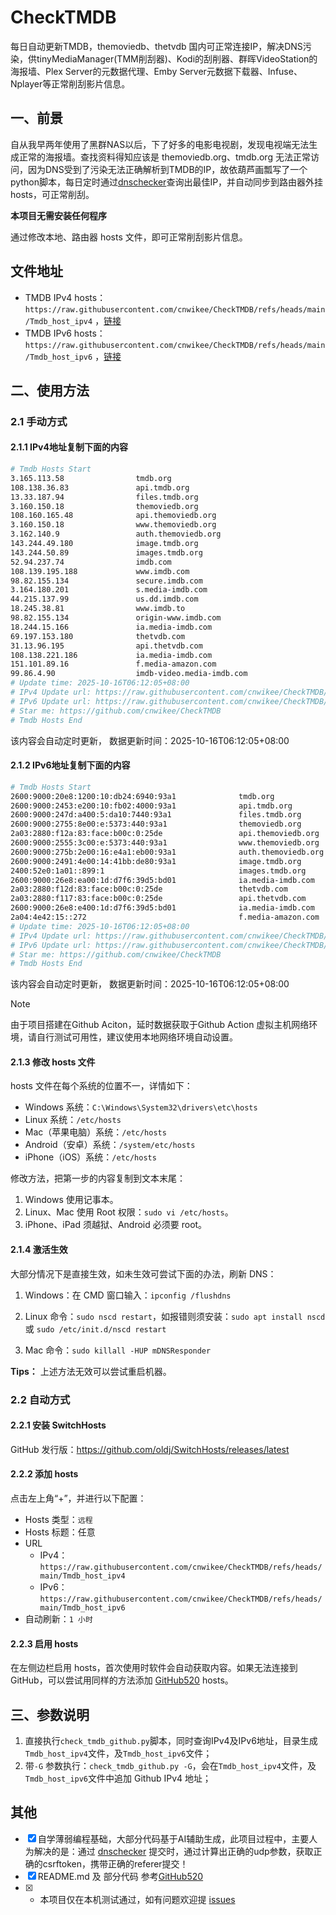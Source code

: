 # CheckTMDB

每日自动更新TMDB，themoviedb、thetvdb 国内可正常连接IP，解决DNS污染，供tinyMediaManager(TMM削刮器)、Kodi的刮削器、群晖VideoStation的海报墙、Plex Server的元数据代理、Emby Server元数据下载器、Infuse、Nplayer等正常削刮影片信息。

## 一、前景

自从我早两年使用了黑群NAS以后，下了好多的电影电视剧，发现电视端无法生成正常的海报墙。查找资料得知应该是 themoviedb.org、tmdb.org 无法正常访问，因为DNS受到了污染无法正确解析到TMDB的IP，故依葫芦画瓢写了一个python脚本，每日定时通过[dnschecker](https://dnschecker.org/)查询出最佳IP，并自动同步到路由器外挂hosts，可正常削刮。

**本项目无需安装任何程序**

通过修改本地、路由器 hosts 文件，即可正常削刮影片信息。

## 文件地址

- TMDB IPv4 hosts：`https://raw.githubusercontent.com/cnwikee/CheckTMDB/refs/heads/main/Tmdb_host_ipv4` ，[链接](https://raw.githubusercontent.com/cnwikee/CheckTMDB/refs/heads/main/Tmdb_host_ipv4)
- TMDB IPv6 hosts：`https://raw.githubusercontent.com/cnwikee/CheckTMDB/refs/heads/main/Tmdb_host_ipv6` ，[链接](https://raw.githubusercontent.com/cnwikee/CheckTMDB/refs/heads/main/Tmdb_host_ipv6)

## 二、使用方法

### 2.1 手动方式

#### 2.1.1 IPv4地址复制下面的内容

```bash
# Tmdb Hosts Start
3.165.113.58                tmdb.org
108.138.36.83               api.tmdb.org
13.33.187.94                files.tmdb.org
3.160.150.18                themoviedb.org
108.160.165.48              api.themoviedb.org
3.160.150.18                www.themoviedb.org
3.162.140.9                 auth.themoviedb.org
143.244.49.180              image.tmdb.org
143.244.50.89               images.tmdb.org
52.94.237.74                imdb.com
108.139.195.188             www.imdb.com
98.82.155.134               secure.imdb.com
3.164.180.201               s.media-imdb.com
44.215.137.99               us.dd.imdb.com
18.245.38.81                www.imdb.to
98.82.155.134               origin-www.imdb.com
18.244.15.166               ia.media-imdb.com
69.197.153.180              thetvdb.com
31.13.96.195                api.thetvdb.com
108.138.221.186             ia.media-imdb.com
151.101.89.16               f.media-amazon.com
99.86.4.90                  imdb-video.media-imdb.com
# Update time: 2025-10-16T06:12:05+08:00
# IPv4 Update url: https://raw.githubusercontent.com/cnwikee/CheckTMDB/refs/heads/main/Tmdb_host_ipv4
# IPv6 Update url: https://raw.githubusercontent.com/cnwikee/CheckTMDB/refs/heads/main/Tmdb_host_ipv6
# Star me: https://github.com/cnwikee/CheckTMDB
# Tmdb Hosts End

```

该内容会自动定时更新， 数据更新时间：2025-10-16T06:12:05+08:00

#### 2.1.2 IPv6地址复制下面的内容

```bash
# Tmdb Hosts Start
2600:9000:20e8:1200:10:db24:6940:93a1              tmdb.org
2600:9000:2453:e200:10:fb02:4000:93a1              api.tmdb.org
2600:9000:247d:a400:5:da10:7440:93a1               files.tmdb.org
2600:9000:2755:8e00:e:5373:440:93a1                themoviedb.org
2a03:2880:f12a:83:face:b00c:0:25de                 api.themoviedb.org
2600:9000:2555:3c00:e:5373:440:93a1                www.themoviedb.org
2600:9000:275b:2e00:16:e4a1:eb00:93a1              auth.themoviedb.org
2600:9000:2491:4e00:14:41bb:de80:93a1              image.tmdb.org
2400:52e0:1a01::899:1                              images.tmdb.org
2600:9000:26e8:ea00:1d:d7f6:39d5:bd01              ia.media-imdb.com
2a03:2880:f12d:83:face:b00c:0:25de                 thetvdb.com
2a03:2880:f117:83:face:b00c:0:25de                 api.thetvdb.com
2600:9000:26e8:e400:1d:d7f6:39d5:bd01              ia.media-imdb.com
2a04:4e42:15::272                                  f.media-amazon.com
# Update time: 2025-10-16T06:12:05+08:00
# IPv4 Update url: https://raw.githubusercontent.com/cnwikee/CheckTMDB/refs/heads/main/Tmdb_host_ipv4
# IPv6 Update url: https://raw.githubusercontent.com/cnwikee/CheckTMDB/refs/heads/main/Tmdb_host_ipv6
# Star me: https://github.com/cnwikee/CheckTMDB
# Tmdb Hosts End

```

该内容会自动定时更新， 数据更新时间：2025-10-16T06:12:05+08:00

> [!NOTE]
> 由于项目搭建在Github Aciton，延时数据获取于Github Action 虚拟主机网络环境，请自行测试可用性，建议使用本地网络环境自动设置。

#### 2.1.3 修改 hosts 文件

hosts 文件在每个系统的位置不一，详情如下：

- Windows 系统：`C:\Windows\System32\drivers\etc\hosts`
- Linux 系统：`/etc/hosts`
- Mac（苹果电脑）系统：`/etc/hosts`
- Android（安卓）系统：`/system/etc/hosts`
- iPhone（iOS）系统：`/etc/hosts`

修改方法，把第一步的内容复制到文本末尾：

1. Windows 使用记事本。
2. Linux、Mac 使用 Root 权限：`sudo vi /etc/hosts`。
3. iPhone、iPad 须越狱、Android 必须要 root。

#### 2.1.4 激活生效

大部分情况下是直接生效，如未生效可尝试下面的办法，刷新 DNS：

1. Windows：在 CMD 窗口输入：`ipconfig /flushdns`

2. Linux 命令：`sudo nscd restart`，如报错则须安装：`sudo apt install nscd` 或 `sudo /etc/init.d/nscd restart`

3. Mac 命令：`sudo killall -HUP mDNSResponder`

**Tips：** 上述方法无效可以尝试重启机器。

### 2.2 自动方式

#### 2.2.1 安装 SwitchHosts

GitHub 发行版：https://github.com/oldj/SwitchHosts/releases/latest

#### 2.2.2 添加 hosts

点击左上角“+”，并进行以下配置：

- Hosts 类型：`远程`
- Hosts 标题：任意
- URL
    - IPv4：`https://raw.githubusercontent.com/cnwikee/CheckTMDB/refs/heads/main/Tmdb_host_ipv4`
    - IPv6：`https://raw.githubusercontent.com/cnwikee/CheckTMDB/refs/heads/main/Tmdb_host_ipv6`
- 自动刷新：`1 小时`

#### 2.2.3 启用 hosts

在左侧边栏启用 hosts，首次使用时软件会自动获取内容。如果无法连接到 GitHub，可以尝试用同样的方法添加 [GitHub520](https://github.com/521xueweihan/GitHub520) hosts。

## 三、参数说明

1. 直接执行`check_tmdb_github.py`脚本，同时查询IPv4及IPv6地址，目录生成`Tmdb_host_ipv4`文件，及`Tmdb_host_ipv6`文件；
2. 带`-G` 参数执行：`check_tmdb_github.py -G`，会在`Tmdb_host_ipv4`文件，及`Tmdb_host_ipv6`文件中追加 Github IPv4 地址；

## 其他

- [x] 自学薄弱编程基础，大部分代码基于AI辅助生成，此项目过程中，主要人为解决的是：通过 [dnschecker](https://dnschecker.org/) 提交时，通过计算出正确的udp参数，获取正确的csrftoken，携带正确的referer提交！
- [x] README.md 及 部分代码 参考[GitHub520](https://github.com/521xueweihan/GitHub520)
- [x] * 本项目仅在本机测试通过，如有问题欢迎提 [issues](https://github.com/cnwikee/CheckTMDB/issues/new)
